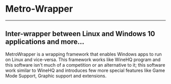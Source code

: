 # Metro-Wrapper
----
Inter-wrapper between Linux and Windows 10 applications and more...
----
MetroWrapper is a wrapping framework that enables Windows apps to run on Linux and vice-versa. This framework works like WineHQ program and this software isn't much of a competition or an alternative to it; this software work similar to WineHQ and introduces few more special features like Game Mode Support, Graphic support and extensions.
